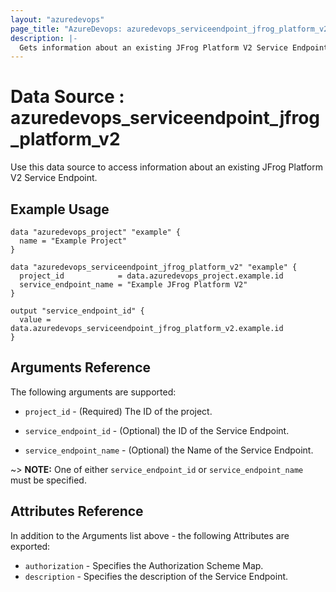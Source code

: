 ```yaml
---
layout: "azuredevops"
page_title: "AzureDevops: azuredevops_serviceendpoint_jfrog_platform_v2"
description: |-
  Gets information about an existing JFrog Platform V2 Service Endpoint. 
---
```


# Data Source : azuredevops_serviceendpoint_jfrog_platform_v2

Use this data source to access information about an existing JFrog Platform V2 Service Endpoint.

## Example Usage

```hcl
data "azuredevops_project" "example" {
  name = "Example Project"
}

data "azuredevops_serviceendpoint_jfrog_platform_v2" "example" {
  project_id            = data.azuredevops_project.example.id
  service_endpoint_name = "Example JFrog Platform V2"
}

output "service_endpoint_id" {
  value = data.azuredevops_serviceendpoint_jfrog_platform_v2.example.id
}
```

## Arguments Reference

The following arguments are supported:

* `project_id` - (Required) The ID of the project.

* `service_endpoint_id` - (Optional) the ID of the Service Endpoint.

* `service_endpoint_name` - (Optional) the Name of the Service Endpoint.

~> **NOTE:** One of either `service_endpoint_id` or `service_endpoint_name` must be specified.

## Attributes Reference

In addition to the Arguments list above - the following Attributes are exported:

* `authorization` - Specifies the Authorization Scheme Map.
* `description` - Specifies the description of the Service Endpoint.
